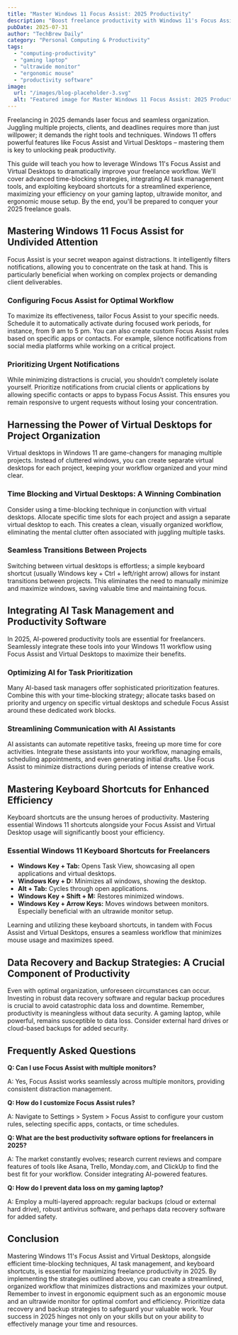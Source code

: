 ```yaml
---
title: "Master Windows 11 Focus Assist: 2025 Productivity"
description: "Boost freelance productivity with Windows 11's Focus Assist & Virtual Desktops!  Learn advanced time blocking, AI task management & keyboard shortcuts.  Optimize your gaming laptop, ultrawide monitor & ergonomic mouse setup. Read now!"
pubDate: 2025-07-31
author: "TechBrew Daily"
category: "Personal Computing & Productivity"
tags:
  - "computing-productivity"
  - "gaming laptop"
  - "ultrawide monitor"
  - "ergonomic mouse"
  - "productivity software"
image:
  url: "/images/blog-placeholder-3.svg"
  alt: "Featured image for Master Windows 11 Focus Assist: 2025 Productivity"
---
```


Freelancing in 2025 demands laser focus and seamless organization.  Juggling multiple projects, clients, and deadlines requires more than just willpower; it demands the right tools and techniques.  Windows 11 offers powerful features like Focus Assist and Virtual Desktops – mastering them is key to unlocking peak productivity.

This guide will teach you how to leverage Windows 11's Focus Assist and Virtual Desktops to dramatically improve your freelance workflow.  We'll cover advanced time-blocking strategies, integrating AI task management tools, and exploiting keyboard shortcuts for a streamlined experience, maximizing your efficiency on your gaming laptop, ultrawide monitor, and ergonomic mouse setup.  By the end, you'll be prepared to conquer your 2025 freelance goals.

## Mastering Windows 11 Focus Assist for Undivided Attention

Focus Assist is your secret weapon against distractions.  It intelligently filters notifications, allowing you to concentrate on the task at hand.  This is particularly beneficial when working on complex projects or demanding client deliverables.

### Configuring Focus Assist for Optimal Workflow

To maximize its effectiveness, tailor Focus Assist to your specific needs. Schedule it to automatically activate during focused work periods, for instance, from 9 am to 5 pm.  You can also create custom Focus Assist rules based on specific apps or contacts.  For example, silence notifications from social media platforms while working on a critical project.

### Prioritizing Urgent Notifications

While minimizing distractions is crucial, you shouldn’t completely isolate yourself.  Prioritize notifications from crucial clients or applications by allowing specific contacts or apps to bypass Focus Assist. This ensures you remain responsive to urgent requests without losing your concentration.

## Harnessing the Power of Virtual Desktops for Project Organization

Virtual desktops in Windows 11 are game-changers for managing multiple projects.  Instead of cluttered windows, you can create separate virtual desktops for each project, keeping your workflow organized and your mind clear.

### Time Blocking and Virtual Desktops: A Winning Combination

Consider using a time-blocking technique in conjunction with virtual desktops. Allocate specific time slots for each project and assign a separate virtual desktop to each. This creates a clean, visually organized workflow, eliminating the mental clutter often associated with juggling multiple tasks.

### Seamless Transitions Between Projects

Switching between virtual desktops is effortless; a simple keyboard shortcut (usually Windows key + Ctrl + left/right arrow) allows for instant transitions between projects.  This eliminates the need to manually minimize and maximize windows, saving valuable time and maintaining focus.

## Integrating AI Task Management and Productivity Software

In 2025, AI-powered productivity tools are essential for freelancers.  Seamlessly integrate these tools into your Windows 11 workflow using Focus Assist and Virtual Desktops to maximize their benefits.

### Optimizing AI for Task Prioritization

Many AI-based task managers offer sophisticated prioritization features.  Combine this with your time-blocking strategy; allocate tasks based on priority and urgency on specific virtual desktops and schedule Focus Assist around these dedicated work blocks.

### Streamlining Communication with AI Assistants

AI assistants can automate repetitive tasks, freeing up more time for core activities.  Integrate these assistants into your workflow, managing emails, scheduling appointments, and even generating initial drafts.  Use Focus Assist to minimize distractions during periods of intense creative work.


## Mastering Keyboard Shortcuts for Enhanced Efficiency

Keyboard shortcuts are the unsung heroes of productivity.  Mastering essential Windows 11 shortcuts alongside your Focus Assist and Virtual Desktop usage will significantly boost your efficiency.

### Essential Windows 11 Keyboard Shortcuts for Freelancers

*   **Windows Key + Tab:** Opens Task View, showcasing all open applications and virtual desktops.
*   **Windows Key + D:** Minimizes all windows, showing the desktop.
*   **Alt + Tab:** Cycles through open applications.
*   **Windows Key + Shift + M:** Restores minimized windows.
*   **Windows Key + Arrow Keys:** Moves windows between monitors.  Especially beneficial with an ultrawide monitor setup.

Learning and utilizing these keyboard shortcuts, in tandem with Focus Assist and Virtual Desktops, ensures a seamless workflow that minimizes mouse usage and maximizes speed.



## Data Recovery and Backup Strategies: A Crucial Component of Productivity

Even with optimal organization, unforeseen circumstances can occur. Investing in robust data recovery software and regular backup procedures is crucial to avoid catastrophic data loss and downtime.  Remember, productivity is meaningless without data security.  A gaming laptop, while powerful, remains susceptible to data loss. Consider external hard drives or cloud-based backups for added security.

## Frequently Asked Questions

**Q: Can I use Focus Assist with multiple monitors?**

A: Yes, Focus Assist works seamlessly across multiple monitors, providing consistent distraction management.

**Q: How do I customize Focus Assist rules?**

A:  Navigate to Settings > System > Focus Assist to configure your custom rules, selecting specific apps, contacts, or time schedules.

**Q:  What are the best productivity software options for freelancers in 2025?**

A: The market constantly evolves; research current reviews and compare features of tools like Asana, Trello, Monday.com, and ClickUp to find the best fit for your workflow.  Consider integrating AI-powered features.


**Q:  How do I prevent data loss on my gaming laptop?**

A: Employ a multi-layered approach: regular backups (cloud or external hard drive), robust antivirus software, and perhaps data recovery software for added safety.


## Conclusion

Mastering Windows 11's Focus Assist and Virtual Desktops, alongside efficient time-blocking techniques, AI task management, and keyboard shortcuts, is essential for maximizing freelance productivity in 2025.  By implementing the strategies outlined above, you can create a streamlined, organized workflow that minimizes distractions and maximizes your output. Remember to invest in ergonomic equipment such as an ergonomic mouse and an ultrawide monitor for optimal comfort and efficiency.  Prioritize data recovery and backup strategies to safeguard your valuable work.  Your success in 2025 hinges not only on your skills but on your ability to effectively manage your time and resources.